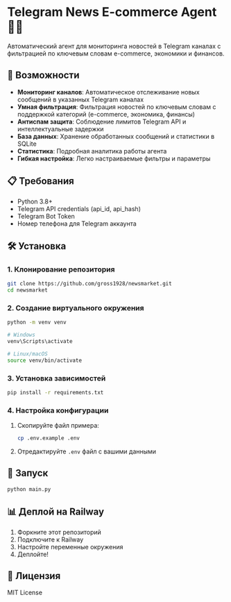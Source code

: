 # Telegram News E-commerce Agent 🤖📰

Автоматический агент для мониторинга новостей в Telegram каналах с фильтрацией по ключевым словам e-commerce, экономики и финансов.

## 🚀 Возможности

- **Мониторинг каналов**: Автоматическое отслеживание новых сообщений в указанных Telegram каналах
- **Умная фильтрация**: Фильтрация новостей по ключевым словам с поддержкой категорий (e-commerce, экономика, финансы)
- **Антиспам защита**: Соблюдение лимитов Telegram API и интеллектуальные задержки
- **База данных**: Хранение обработанных сообщений и статистики в SQLite
- **Статистика**: Подробная аналитика работы агента
- **Гибкая настройка**: Легко настраиваемые фильтры и параметры

## 📋 Требования

- Python 3.8+
- Telegram API credentials (api_id, api_hash)
- Telegram Bot Token
- Номер телефона для Telegram аккаунта

## 🛠 Установка

### 1. Клонирование репозитория

```bash
git clone https://github.com/gross1928/newsmarket.git
cd newsmarket
```

### 2. Создание виртуального окружения

```bash
python -m venv venv

# Windows
venv\Scripts\activate

# Linux/macOS
source venv/bin/activate
```

### 3. Установка зависимостей

```bash
pip install -r requirements.txt
```

### 4. Настройка конфигурации

1. Скопируйте файл примера:
   ```bash
   cp .env.example .env
   ```

2. Отредактируйте `.env` файл с вашими данными

## 🚀 Запуск

```bash
python main.py
```

## 📊 Деплой на Railway

1. Форкните этот репозиторий
2. Подключите к Railway
3. Настройте переменные окружения
4. Деплойте!

## 📝 Лицензия

MIT License

